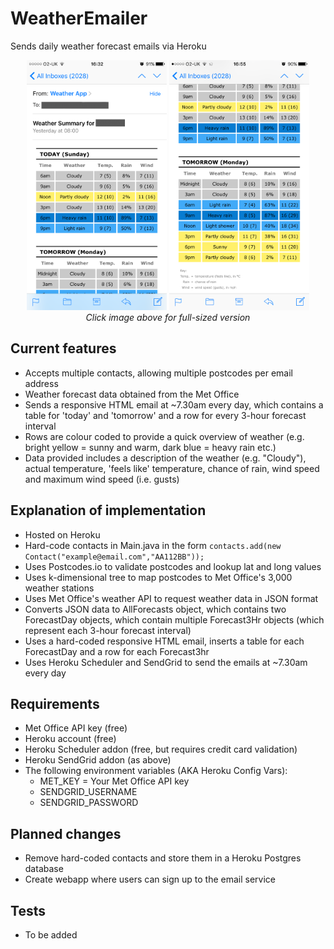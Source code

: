 # WeatherEmailer
Sends daily weather forecast emails via Heroku

<p align="center">
  <img src="https://github.com/corinm/WeatherEmailer/blob/master/resources/GitHub_Emailer1.png?raw=true" width="224" height="400" alt="Screenshot showing weather email on smartphone"/>
  <img src="https://github.com/corinm/WeatherEmailer/blob/master/resources/GitHub_Emailer2.png?raw=true" width="224" height="400" alt="Screenshot showing weather email on smartphone"/><br />
  <i>Click image above for full-sized version</i>
</p>

## Current features
* Accepts multiple contacts, allowing multiple postcodes per email address
* Weather forecast data obtained from the Met Office
* Sends a responsive HTML email at ~7.30am every day, which contains a table for 'today' and 'tomorrow' and a row for every 3-hour forecast interval
* Rows are colour coded to provide a quick overview of weather (e.g. bright yellow = sunny and warm, dark blue = heavy rain etc.)
* Data provided includes a description of the weather (e.g. "Cloudy"), actual temperature, 'feels like' temperature, chance of rain, wind speed and maximum wind speed (i.e. gusts)

## Explanation of implementation
* Hosted on Heroku
* Hard-code contacts in Main.java in the form `contacts.add(new Contact("example@email.com","AA112BB"));`
* Uses Postcodes.io to validate postcodes and lookup lat and long values
* Uses k-dimensional tree to map postcodes to Met Office's 3,000 weather stations
* Uses Met Office's weather API to request weather data in JSON format
* Converts JSON data to AllForecasts object, which contains two ForecastDay objects, which contain multiple Forecast3Hr objects (which represent each 3-hour forecast interval)
* Uses a hard-coded responsive HTML email, inserts a table for each ForecastDay and a row for each Forecast3hr
* Uses Heroku Scheduler and SendGrid to send the emails at ~7.30am every day

## Requirements
* Met Office API key (free)
* Heroku account (free)
* Heroku Scheduler addon (free, but requires credit card validation)
* Heroku SendGrid addon (as above)
* The following environment variables (AKA Heroku Config Vars):
  * MET_KEY = Your Met Office API key
  * SENDGRID_USERNAME
  * SENDGRID_PASSWORD

## Planned changes
* Remove hard-coded contacts and store them in a Heroku Postgres database
* Create webapp where users can sign up to the email service

## Tests
* To be added
